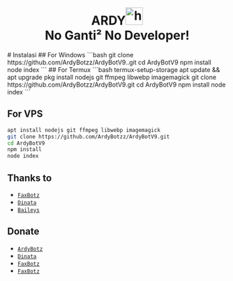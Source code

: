 <h1 align="center">ARDY<img src="https://user-images.githubusercontent.com/1303154/88677602-1635ba80-d120-11ea-84d8-d263ba5fc3c0.gif" width="40px" alt="hi"><br>No Ganti² No Developer!</h1>
# Instalasi
## For Windows
```bash
git clone https://github.com/ArdyBotzz/ArdyBotV9..git
cd ArdyBotV9
npm install
node index
```
## For Termux
```bash
termux-setup-storage
apt update && apt upgrade
pkg install nodejs git ffmpeg libwebp imagemagick
git clone https://github.com/ArdyBotzz/ArdyBotV9.git
cd ArdyBotV9
npm install
node index
```

## For VPS
```bash
apt install nodejs git ffmpeg libwebp imagemagick
git clone https://github.com/ArdyBotzz/ArdyBotV9.git
cd ArdyBotV9
npm install
node index
```

## Thanks to
* [`FaxBotz`](https://github.com/FaxBotz)
* [`Dinata`](https://github.com/Dinataaa)
* [`Baileys`](https://github.com/adiwajshing/Baileys)

## Donate
* [`ArdyBotz`](https://saweria.co/ArdyStore)
* [`Dinata`](https://saweria.co/dinatabot)
* [`FaxBotz`](https://saweria.co/FARDANWINX)
* [`FaxBotz`](https://saweria.co/FARDANWINX)


